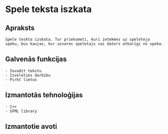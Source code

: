 # Spele teksta iszkata

## Apraksts
	Spele teskta izskata. Tur prieksmeti, kuri ietekmes uz speleteja speku, bus kaujas, kur uzvares speletajs vai dators atkarīgi no speka. 
## Galvenās funkcijas
	- Ievadit tekstu
	- Izveleties darbibu
	- Pirkt lietus
## Izmantotās tehnoloģijas
	- C++
	- SFML library
## Izmantotie avoti
	
